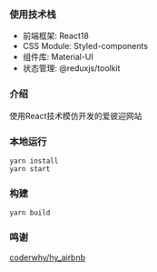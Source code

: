 ### 使用技术栈
- 前端框架: React18
- CSS Module: Styled-components
- 组件库: Material-UI
- 状态管理: @reduxjs/toolkit
### 介绍
使用React技术模仿开发的爱彼迎网站

### 本地运行
```shell
yarn install
yarn start
```
### 构建
```shell
yarn build
```

### 鸣谢

[coderwhy/hy_airbnb
](https://github.com/coderwhy/hy_airbnb)
